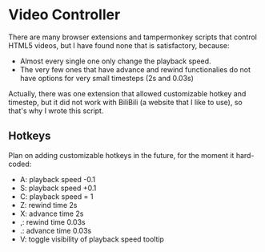 # Video Controller

There are many browser extensions and tampermonkey scripts that control HTML5 videos, but I have found none that is satisfactory, because:

- Almost every single one only change the playback speed. 
- The very few ones that have advance and rewind functionalies do not have options for very small timesteps (2s and 0.03s)

Actually, there was one extension that allowed customizable hotkey and timestep, but it did not work with BiliBili (a website that I like to use), so that's why I wrote this script.

## Hotkeys

Plan on adding customizable hotkeys in the future, for the moment it hard-coded:

- A: playback speed -0.1
- S: playback speed +0.1
- C: playback speed = 1
- Z: rewind time 2s
- X: advance time 2s
- ,: rewind time 0.03s
- .: advance time 0.03s
- V: toggle visibility of playback speed tooltip